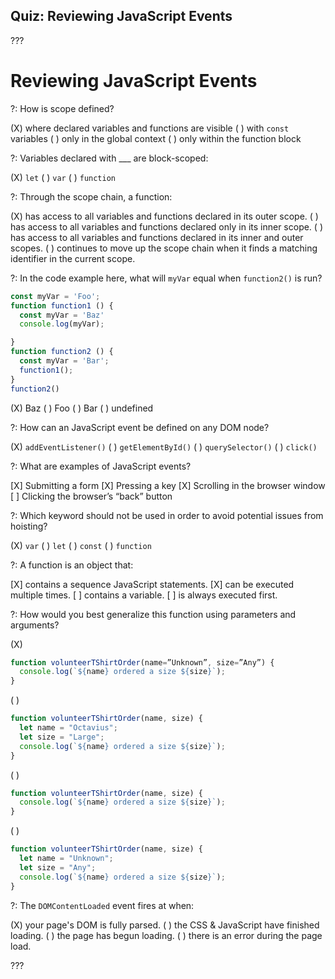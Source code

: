 ## Quiz: Reviewing JavaScript Events

???

# Reviewing JavaScript Events

?: How is scope defined?

(X) where declared variables and functions are visible ( ) with `const` variables ( ) only in the global context ( ) only within the function block

?: Variables declared with ___ are block-scoped:

(X) `let` ( ) `var` ( ) `function`

?: Through the scope chain, a function:

(X) has access to all variables and functions declared in its outer scope. ( ) has access to all variables and functions declared only in its inner scope. ( ) has access to all variables and functions declared in its inner and outer scopes. ( ) continues to move up the scope chain when it finds a matching identifier in the current scope.

?: In the code example here, what will `myVar` equal when `function2()` is run?

```javascript
const myVar = 'Foo';
function function1 () {
  const myVar = 'Baz'
  console.log(myVar);

}
function function2 () {
  const myVar = 'Bar';
  function1();
}
function2()
````

(X) Baz ( ) Foo ( ) Bar ( ) undefined

?: How can an JavaScript event be defined on any DOM node?

(X) `addEventListener()` ( ) `getElementById()` ( ) `querySelector()` ( ) `click()`

?: What are examples of JavaScript events?

[X] Submitting a form [X] Pressing a key [X] Scrolling in the browser window [ ] Clicking the browser’s “back” button

?: Which keyword should not be used in order to avoid potential issues from hoisting?

(X) `var` ( ) `let` ( ) `const` ( ) `function`

?: A function is an object that:

[X] contains a sequence JavaScript statements. [X] can be executed multiple times. [ ] contains a variable. [ ] is always executed first.

?: How would you best generalize this function using parameters and arguments?

(X)
```javascript
function volunteerTShirtOrder(name=”Unknown”, size=”Any”) {
  console.log(`${name} ordered a size ${size}`);
}
```
( )
```javascript
function volunteerTShirtOrder(name, size) {
  let name = "Octavius";
  let size = "Large";
  console.log(`${name} ordered a size ${size}`);
}
```
( )
```javascript
function volunteerTShirtOrder(name, size) {
  console.log(`${name} ordered a size ${size}`);
}
```
( )
```javascript
function volunteerTShirtOrder(name, size) {
  let name = "Unknown";
  let size = "Any";
  console.log(`${name} ordered a size ${size}`);
}
```

?: The `DOMContentLoaded` event fires at when:

(X) your page's DOM is fully parsed. ( ) the CSS & JavaScript have finished loading. ( ) the page has begun loading. ( ) there is an error during the page load.

???
